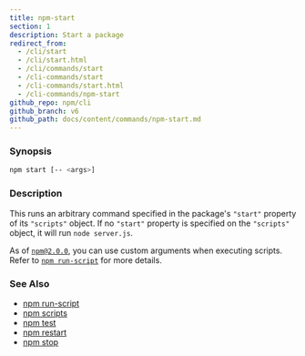 ```yaml
---
title: npm-start
section: 1
description: Start a package
redirect_from:
  - /cli/start
  - /cli/start.html
  - /cli/commands/start
  - /cli-commands/start
  - /cli-commands/start.html
  - /cli-commands/npm-start
github_repo: npm/cli
github_branch: v6
github_path: docs/content/commands/npm-start.md
---
```


### Synopsis

```bash
npm start [-- <args>]
```

### Description

This runs an arbitrary command specified in the package's `"start"` property of
its `"scripts"` object. If no `"start"` property is specified on the
`"scripts"` object, it will run `node server.js`.

As of [`npm@2.0.0`](https://blog.npmjs.org/post/98131109725/npm-2-0-0), you can
use custom arguments when executing scripts. Refer to [`npm run-script`](/cli/v6/commands/npm-run-script) for more details.

### See Also

* [npm run-script](/cli/v6/commands/npm-run-script)
* [npm scripts](/cli/v6/using-npm/scripts)
* [npm test](/cli/v6/commands/npm-test)
* [npm restart](/cli/v6/commands/npm-restart)
* [npm stop](/cli/v6/commands/npm-stop)
